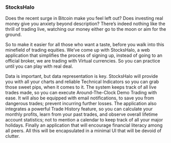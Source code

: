 ### StocksHalo

Does the recent surge in Bitcoin make you feel left out?
Does investing real money give you anxiety beyond description?
There’s indeed nothing like the thrill of trading live, watching our money either go to the moon or aim for the ground.

So to make it easier for all those who want a taste, before you walk into this minefield of trading equities.
We’ve come up with StocksHalo, a web application that simplifies the process of signing up, instead of going to an official broker, we are trading with Virtual currencies. So you can practice until you can play with real deal.

Data is important, but data representation is key. StocksHalo will provide you with all your charts and reliable Technical Indicators so you can grab those sweet pips, when it comes to it.
The system keeps track of all live trades made, so you can execute Around-The-Clock Demo Trading with ease. It will also be equipped with email notifications, to save you from dangerous trades; prevent incurring further losses. The application also integrates a powerful Trade History feature, so you can calculate your monthly profits, learn from your past trades, and observe overall lifetime account statistics; not to mention a calendar to keep track of all your major holidays. Finally an application that will encourage financial literacy among all peers. 
All this will be encapsulated in a minimal UI that will be devoid of clutter.
